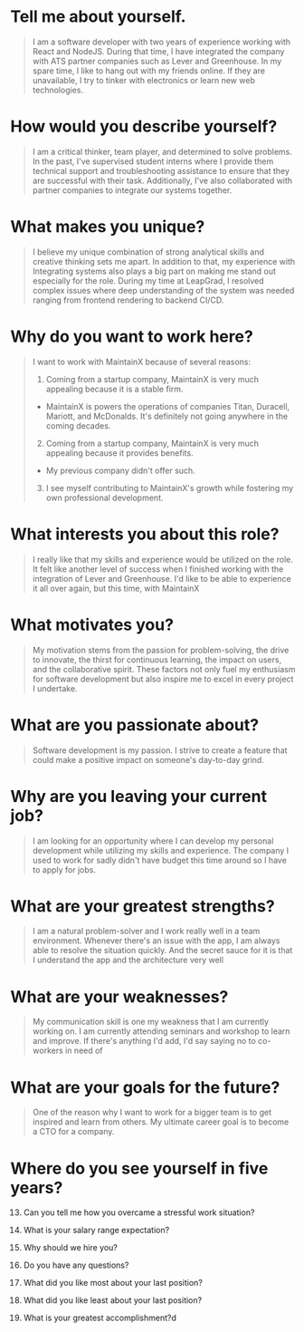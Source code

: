 # Tell me about yourself.
> I am a software developer with two years of experience working with React and NodeJS. During that time, I have integrated the company with ATS partner companies such as Lever and Greenhouse. In my spare time, I like to hang out with my friends online. If they are unavailable, I try to tinker with electronics or learn new web technologies.

# How would you describe yourself?
> I am a critical thinker, team player, and determined to solve problems. In the past, I've supervised student interns where I provide them technical support and troubleshooting assistance to ensure that they are successful with their task. Additionally, I've also collaborated with partner companies to integrate our systems together. 

# What makes you unique?
> I believe my unique combination of strong analytical skills and creative thinking sets me apart. In addition to that, my experience with Integrating systems also plays a big part on making me stand out especially for the role. During my time at LeapGrad, I resolved complex issues where deep understanding of the system was needed ranging from frontend rendering to backend CI/CD. 
 
# Why do you want to work here?
> I want to work with MaintainX because of several reasons:
> 1. Coming from a startup company, MaintainX is very much appealing because it is a stable firm.
> -  MaintainX is powers the operations of companies Titan, Duracell, Mariott, and McDonalds. It's definitely not going anywhere in the coming decades.
> 2. Coming from a startup company, MaintainX is very much appealing because it provides benefits.
> - My previous company didn't offer such.
> 3. I see myself contributing to MaintainX's growth while fostering my own professional development.

# What interests you about this role?
> I really like that my skills and experience would be utilized on the role. It felt like another level of success when I finished working with the integration of Lever and Greenhouse. I'd like to be able to experience it all over again, but this time, with MaintainX

# What motivates you?
> My motivation stems from the passion for problem-solving, the drive to innovate, the thirst for continuous learning, the impact on users, and the collaborative spirit. These factors not only fuel my enthusiasm for software development but also inspire me to excel in every project I undertake.

# What are you passionate about?
> Software development is my passion. I strive to create a feature that could make a positive impact on someone's day-to-day grind.
# Why are you leaving your current job?
> I am looking for an opportunity where I can develop my personal development while utilizing my skills and experience. The company I used to work for sadly didn't have budget this time around so I have to apply for jobs. 
# What are your greatest strengths?
> I am a natural problem-solver and I work really well in a team environment. Whenever there's an issue with the app, I am always able to resolve the situation quickly. And the secret sauce for it is that I understand the app and the architecture very well
# What are your weaknesses?
> My communication skill is one my weakness that I am currently working on. I am currently attending seminars and workshop to learn and improve. If there's anything I'd add, I'd say saying no to co-workers in need of 
# What are your goals for the future?
> One of the reason why I want to work for a bigger team is to get inspired and learn from others. My ultimate career goal is to become a CTO for a company.
# Where do you see yourself in five years?
> 
13. Can you tell me how you overcame a stressful work situation?
    
14. What is your salary range expectation?
    
15. Why should we hire you?
    
16. Do you have any questions?
    
17. What did you like most about your last position?
    
18. What did you like least about your last position?
    
19. What is your greatest accomplishment?d

